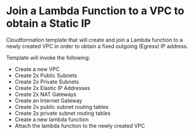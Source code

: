 # Join a Lambda Function to a VPC to obtain a Static IP

Cloudformation template that will create and join a Lambda function to a newly created VPC in order to obtain a fixed outgoing (Egress) IP address.

Template will invoke the following:

- Create a new VPC
- Create 2x Public Subnets
- Create 2x Private Subnets
- Create 2x Elastic IP Addresses
- Create 2x NAT Gateways
- Create an Internet Gateway
- Create 2x public subnet routing tables
- Create 2x private subnet routing tables
- Create a new lambda function
- Attach the lambda function to the newly created VPC